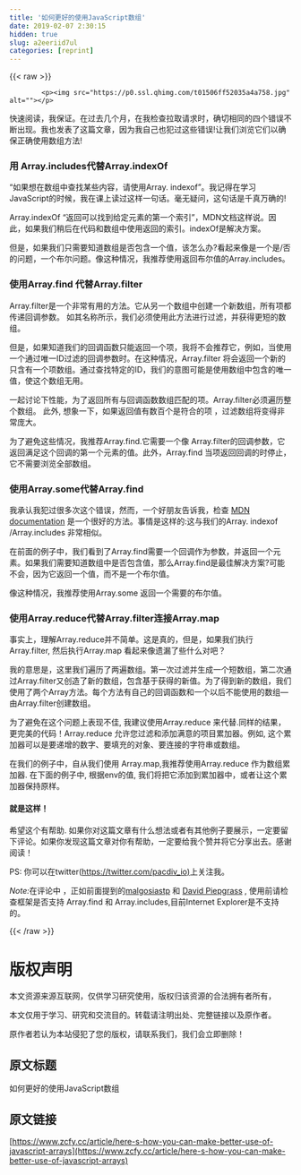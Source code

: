 ```yaml
---
title: '如何更好的使用JavaScript数组' 
date: 2019-02-07 2:30:15
hidden: true
slug: a2eeriid7ul
categories: [reprint]
---
```


{{< raw >}}

            <p><img src="https://p0.ssl.qhimg.com/t01506ff52035a4a758.jpg" alt=""></p>
<p>快速阅读，我保证。在过去几个月，在我检查拉取请求时，确切相同的四个错误不断出现。我也发表了这篇文章，因为我自己也犯过这些错误!让我们浏览它们以确保正确使用数组方法!</p>
<h3>用 Array.includes代替Array.indexOf</h3>
<p>“如果想在数组中查找某些内容，请使用Array. indexof”。我记得在学习JavaScript的时候，我在课上读过这样一句话。毫无疑问，这句话是千真万确的!</p>
<p>Array.indexOf “返回可以找到给定元素的第一个索引”，MDN文档这样说。因此，如果我们稍后在代码和数组中使用返回的索引。indexOf是解决方案。</p>
<p>但是，如果我们只需要知道数组是否包含一个值，该怎么办?看起来像是一个是/否的问题，一个布尔问题。像这种情况，我推荐使用返回布尔值的Array.includes。</p>
<h3>使用Array.find 代替Array.filter</h3>
<p>Array.filter是一个非常有用的方法。它从另一个数组中创建一个新数组，所有项都传递回调参数。 如其名称所示，我们必须使用此方法进行过滤，并获得更短的数组。</p>
<p>但是，如果知道我们的回调函数只能返回一个项，我将不会推荐它，例如，当使用一个通过唯一ID过滤的回调参数时。在这种情况，Array.filter 将会返回一个新的只含有一个项数组。通过查找特定的ID，我们的意图可能是使用数组中包含的唯一值，使这个数组无用。</p>
<p>一起讨论下性能，为了返回所有与回调函数数组匹配的项。Array.filter必须遍历整个数组。 此外, 想象一下，如果返回值有数百个是符合的项 ，过滤数组将变得非常庞大。</p>
<p>为了避免这些情况，我推荐Array.find.它需要一个像 Array.filter的回调参数，它返回满足这个回调的第一个元素的值。此外，Array.find 当项返回回调的时停止，它不需要浏览全部数组。</p>
<h3>使用Array.some代替Array.find</h3>
<p>我承认我犯过很多次这个错误，然而，一个好朋友告诉我，检查 <a href="https://developer.mozilla.org/en-US/docs/Web/JavaScript/Reference/Global_Objects/Array#Methods_2">MDN documentation</a> 是一个很好的方法。事情是这样的:这与我们的Array. indexof /Array.includes 非常相似。</p>
<p>在前面的例子中，我们看到了Array.find需要一个回调作为参数，并返回一个元素。如果我们需要知道数组中是否包含值，那么Array.find是最佳解决方案?可能不会，因为它返回一个值，而不是一个布尔值。</p>
<p>像这种情况，我推荐使用Array.some 返回一个需要的布尔值。</p>
<h3>使用Array.reduce代替Array.filter连接Array.map</h3>
<p>事实上，理解Array.reduce并不简单。这是真的，但是，如果我们执行 Array.filter, 然后执行Array.map 看起来像遗漏了些什么对吧？</p>
<p>我的意思是，这里我们遍历了两遍数组。第一次过滤并生成一个短数组，第二次通过Array.filter又创造了新的数组，包含基于获得的新值。为了得到新的数组，我们使用了两个Array方法。每个方法有自己的回调函数和一个以后不能使用的数组—由Array.filter创建数组。</p>
<p>为了避免在这个问题上表现不佳, 我建议使用Array.reduce 来代替.同样的结果，更完美的代码！Array.reduce 允许您过滤和添加满意的项目累加器。例如, 这个累加器可以是要递增的数字、要填充的对象、要连接的字符串或数组。</p>
<p>在我们的例子中，自从我们使用 Array.map,我推荐使用Array.reduce 作为数组累加器. 在下面的例子中, 根据env的值, 我们将把它添加到累加器中，或者让这个累加器保持原样。</p>
<h4>就是这样！</h4>
<p>希望这个有帮助. 如果你对这篇文章有什么想法或者有其他例子要展示，一定要留下评论。如果你发现这篇文章对你有帮助，一定要给我个赞并将它分享出去。感谢阅读！</p>
<p>PS: 你可以在twitter(<a href="https://twitter.com/pacdiv_io">https://twitter.com/pacdiv_io)</a>上关注我。</p>
<p><em>Note:</em>在评论中 ，正如前面提到的<a href="https://medium.com/@malgosia.stepniak">malgosiastp</a> 和 <a href="https://medium.com/@qwertie">David Piepgrass</a> , 使用前请检查框架是否支持 Array.find 和 Array.includes,目前Internet Explorer是不支持的。</p>

          
{{< /raw >}}

# 版权声明
本文资源来源互联网，仅供学习研究使用，版权归该资源的合法拥有者所有，

本文仅用于学习、研究和交流目的。转载请注明出处、完整链接以及原作者。

原作者若认为本站侵犯了您的版权，请联系我们，我们会立即删除！

## 原文标题
如何更好的使用JavaScript数组

## 原文链接
[https://www.zcfy.cc/article/here-s-how-you-can-make-better-use-of-javascript-arrays](https://www.zcfy.cc/article/here-s-how-you-can-make-better-use-of-javascript-arrays)

